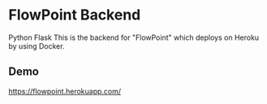 # FlowPoint Backend
Python Flask
This is the backend for "FlowPoint" which deploys on Heroku by using Docker.

## Demo
https://flowpoint.herokuapp.com/
